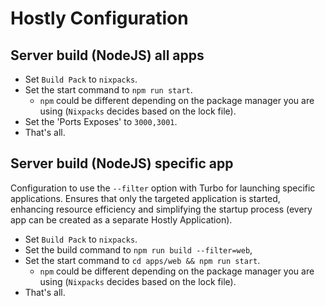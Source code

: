 # Hostly Configuration 

## Server build (NodeJS) all apps
- Set `Build Pack` to `nixpacks`.
- Set the start command to `npm run start`.
   - `npm` could be different depending on the package manager you are using (`Nixpacks` decides based on the lock file).
- Set the 'Ports Exposes' to `3000,3001`.
- That's all.

## Server build (NodeJS) specific app
Configuration to use the `--filter` option with Turbo for launching specific applications. Ensures that only the targeted application is started, enhancing resource efficiency and simplifying the startup process (every app can be created as a separate Hostly Application).
- Set `Build Pack` to `nixpacks`.
- Set the build command to `npm run build --filter=web`,
- Set the start command to `cd apps/web && npm run start`.
   - `npm` could be different depending on the package manager you are using (`Nixpacks` decides based on the lock file).
- That's all.
